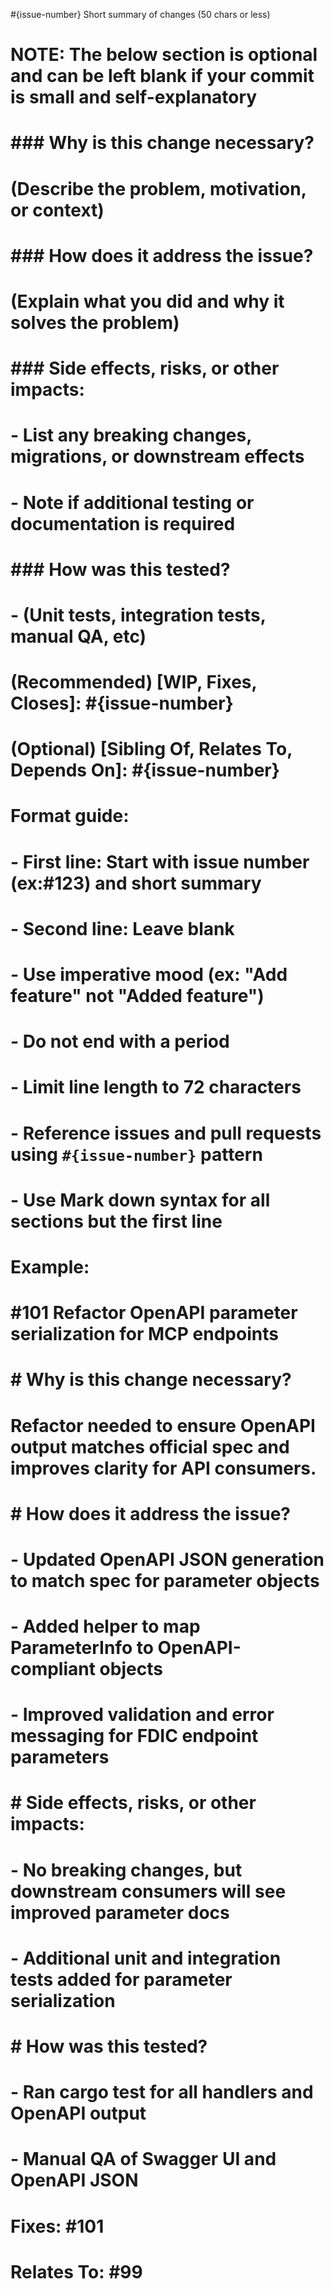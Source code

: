 #{issue-number} Short summary of changes (50 chars or less)

# NOTE: The below section is optional and can be left blank if your commit is small and self-explanatory
# ### Why is this change necessary?
# (Describe the problem, motivation, or context)
# ### How does it address the issue?
# (Explain what you did and why it solves the problem)
# ### Side effects, risks, or other impacts:
# - List any breaking changes, migrations, or downstream effects
# - Note if additional testing or documentation is required
# ### How was this tested?
# - (Unit tests, integration tests, manual QA, etc)
#
# (Recommended) [WIP, Fixes, Closes]: #{issue-number}
# (Optional) [Sibling Of, Relates To, Depends On]: #{issue-number}

# Format guide:
# - First line: Start with issue number (ex:#123) and short summary
# - Second line: Leave blank
# - Use imperative mood (ex: "Add feature" not "Added feature")
# - Do not end with a period
# - Limit line length to 72 characters
# - Reference issues and pull requests using `#{issue-number}` pattern
# - Use Mark down syntax for all sections but the first line
#
# Example:
# #101 Refactor OpenAPI parameter serialization for MCP endpoints

# # Why is this change necessary?
# Refactor needed to ensure OpenAPI output matches official spec and improves clarity for API consumers.

# # How does it address the issue?
# - Updated OpenAPI JSON generation to match spec for parameter objects
# - Added helper to map ParameterInfo to OpenAPI-compliant objects
# - Improved validation and error messaging for FDIC endpoint parameters

# # Side effects, risks, or other impacts:
# - No breaking changes, but downstream consumers will see improved parameter docs
# - Additional unit and integration tests added for parameter serialization

# # How was this tested?
# - Ran cargo test for all handlers and OpenAPI output
# - Manual QA of Swagger UI and OpenAPI JSON

# Fixes: #101
# Relates To: #99